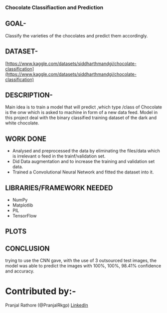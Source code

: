 ### Chocolate Classifiaction and Prediction

## GOAL-

Classify the varieties of the chocolates and predict them accordingly.

## DATASET-

[https://www.kaggle.com/datasets/siddharthmandgi/chocolate-classification](https://www.kaggle.com/datasets/siddharthmandgi/chocolate-classification)

## DESCRIPTION-

Main idea is to train a model that will predict ,which type /class of Chocolate is the onw which is asked to machine in form of a new data feed. Model in this project deal with the binary classified training dataset of the dark and white chocolate.

## WORK DONE

- Analysed and preprocessed the data by eliminating the files/data which is irrelevant o feed in the trainf/validation set.
- Did Data augmentation and to increase the training and validation set data.
- Trained a Convolutional Neural Network and fitted the dataset into it.

## LIBRARIES/FRAMEWORK NEEDED

- NumPy
- Matplotlib
- PIL
- TensorFlow

## PLOTS
[](https://github.com/PranjalRkgp/ML-Crate/blob/main/Chocolate%20Classification%20and%20Prediction/Images/plots.png)

## CONCLUSION

trying to use the CNN gave,
with the use of 3 outsourced test images, the model was able to predict the images with 100%, 100%, 98.41% confidence and accuracy.

# Contributed by:-
Pranjal Rathore (@PranjalRkgp)
[LinkedIn](https://www.linkedin.com/in/pranjal-rathore-5539a721a/) 
